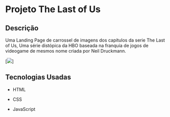 

# Projeto The Last of Us

## Descrição

Uma Landing Page de carrossel de imagens dos capítulos da serie The Last of Us, Uma série distópica da HBO baseada na franquia de jogos de videogame de mesmos nome criada por Neil Druckmann.

[<img src="./src/imagens.src/tela-the-last-of-us.gif">]

## Tecnologias Usadas

- HTML

- CSS

- JavaScript